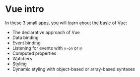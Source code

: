 # Vue intro

In these 3 small apps, you will learn about the basic of Vue:

- The declarative approach of Vue
- Data binding
- Event binding
- Listening for events with `v-on` or `@`
- Computed properties
- Watchers
- Styling
- Dynamic styling with object-based or array-based syntaxes
